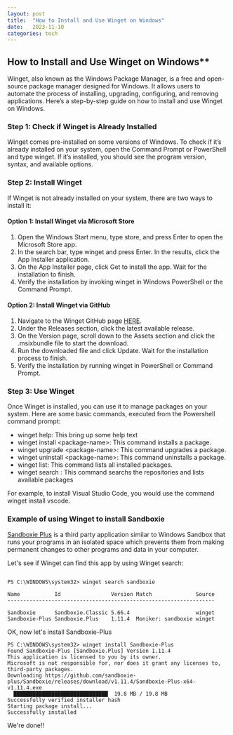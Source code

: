 ```yaml
---
layout: post
title:  "How to Install and Use Winget on Windows"
date:   2023-11-10 
categories: tech
---
```


## How to Install and Use Winget on Windows**

Winget, also known as the Windows Package Manager, is a free and
open-source package manager designed for Windows. It allows users to
automate the process of installing, upgrading, configuring, and removing
applications.
Here’s a step-by-step guide on how to install and use Winget on Windows.

### Step 1: Check if Winget is Already Installed

Winget comes pre-installed on some versions of Windows. To check if it’s
already installed on your system, open the Command Prompt or PowerShell
and type winget. If it’s installed, you should see the program
version, syntax, and available options.

### Step 2: Install Winget

If Winget is not already installed on your system, there are two ways to
install it:

#### Option 1: Install Winget via Microsoft Store

1. Open the Windows Start menu, type store, and press Enter to open the Microsoft Store app.
2. In the search bar, type winget and press Enter. In the results, click the App Installer application.
3. On the App Installer page, click Get to install the app. Wait for the installation to finish.
4. Verify the installation by invoking winget in Windows PowerShell or the Command Prompt.

#### Option 2: Install Winget via GitHub

1. Navigate to the Winget GitHub page [HERE](https://github.com/microsoft/winget-cli).
2. Under the Releases section, click the latest available release.
3. On the Version page, scroll down to the Assets section and click the .msixbundle file to start the download.
4. Run the downloaded file and click Update. Wait for the installation process to finish.
5. Verify the installation by running winget in PowerShell or Command Prompt.

### Step 3: Use Winget

Once Winget is installed, you can use it to manage packages on your system. Here are some basic commands, executed from the Powershell command prompt:

- winget help: This bring up some help text
- winget install \<package-name\>: This command installs a package.
- winget upgrade \<package-name\>: This command upgrades a package.
- winget uninstall \<package-name\>: This command uninstalls a package.
- winget list: This command lists all installed packages.
- winget search <package name>: This command searchs the repositories and lists available packages

For example, to install Visual Studio Code, you would use the command winget install vscode.

### Example of using Winget to install Sandboxie

[Sandboxie Plus](https://sandboxie-plus.com/Sandboxie/) is a third party application similar to Windows Sandbox that runs your programs in an isolated space which prevents them from making permanent changes to other programs and data in your computer.

Let's see if Winget can find this app by using Winget search:

```text

PS C:\WINDOWS\system32> winget search sandboxie

Name           Id                Version Match              Source
------------------------------------------------------------------

Sandboxie      Sandboxie.Classic 5.66.4                     winget
Sandboxie-Plus Sandboxie.Plus    1.11.4  Moniker: sandboxie winget
```

OK,  now let's install Sandboxie-Plus

```
PS C:\WINDOWS\system32> winget install Sandboxie-Plus
Found Sandboxie-Plus [Sandboxie.Plus] Version 1.11.4
This application is licensed to you by its owner.
Microsoft is not responsible for, nor does it grant any licenses to, third-party packages.
Downloading https://github.com/sandboxie-plus/Sandboxie/releases/download/v1.11.4/Sandboxie-Plus-x64-v1.11.4.exe
  ██████████████████████████████  19.8 MB / 19.8 MB
Successfully verified installer hash
Starting package install...
Successfully installed
```

We're done!!